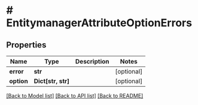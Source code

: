 # # EntitymanagerAttributeOptionErrors


## Properties 


Name | Type | Description | Notes
------------ | ------------- | ------------- | -------------
**error**| **str** |   | [optional]
**option**| **Dict[str, str]** |   | [optional]


[[Back to Model list]](../../README.md#models) [[Back to API list]](../../README.md#endpoints) [[Back to README]](../../README.md)

